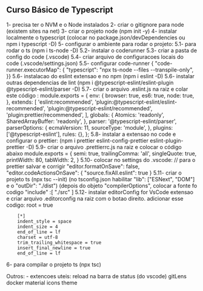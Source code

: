 ## Curso Básico de Typescript

1- precisa ter o NVM e o Node instalados
2- criar o gitignore para node (existem sites na net)
3- criar o projeto node (npm init -y)
4- instalar localmente o typescript (colocar no package.json/devDependencies ou npm i typescript -D)
5- configurar o ambiente para rodar o projeto:
    5.1- para rodar o ts (npm i ts-node -D)
    5.2- instalar o coderunner
    5.3- criar a pasta de config do code (.vscode)
    5.4- criar arquivo de configuracoes locais do code (.vscode/settings.json)
    5.5- configurar code-runner { "code-runner.executorMap": { "typescript": "npx ts-node --files --transpile-only", }}
    5.6- instalacao do eslint extensao e no npm (npm i eslint -D)
    5.6- instalar outras dependencias de lint
        (npm i @typescript-eslint/eslint-plugin @typescript-eslint/parser -D)
    5.7- criar o arquivo .eslint.js na raiz e colar este código :
        module.exports = {
            env: {
                browser: true,
                es6: true,
                node: true,
            },
            extends: [
                'eslint:recommended',
                'plugin:@typescript-eslint/eslint-recommended',
                'plugin:@typescript-eslint/recommended',
                'plugin:prettier/recommended',
            ],
            globals: {
                Atomics: 'readonly',
                SharedArrayBuffer: 'readonly',
            },
            parser: '@typescript-eslint/parser',
            parserOptions: {
                ecmaVersion: 11,
                sourceType: 'module',
            },
            plugins: ['@typescript-eslint'],
            rules: {},
        };
    5.8- instalar a extensao no code e configurar o prettier:
        (npm i prettier eslint-config-prettier eslint-plugin-prettier -D)
    5.9- criar o arquivo .prettierrc.js na raiz e colocar o código abaixo
        module.exports = {
            semi: true,
            trailingComma: 'all',
            singleQuote: true,
            printWidth: 80,
            tabWidth: 2,
        }
    5.10- colocar no settings do .vscode:
        // para o prettier salvar e corrigir
        "editor.formatOnSave": false,
        "editor.codeActionsOnSave": {
            "source.fixAll.eslint": true
        }
    5.11- criar o projeto ts (npx tsc --init)
        (no tsconfig.json habilitar "lib": ["ESNext", "DOM"] e o "outDir": "./dist")
        (depois do objeto "compilerOptions", colocar a fonte fo codigo "include" :[ "./src" ]
    5.12- instalar editorConfig for VsCode extensao e criar arquivo .editorconfig na raiz com o botao direito.
        adicionar esse codigo:
        root = true

        [*]
        indent_style = space
        indent_size = 4
        end_of_line = lf
        charset = utf-8
        trim_trailing_whitespace = true
        insert_final_newline = true
        end_of_line = lf

6- para compilar o projeto ts (npx tsc)


Outros:
    - extencoes uteis:
        reload na barra de status (do vscode)
        gitLens
        docker
        material icons theme
